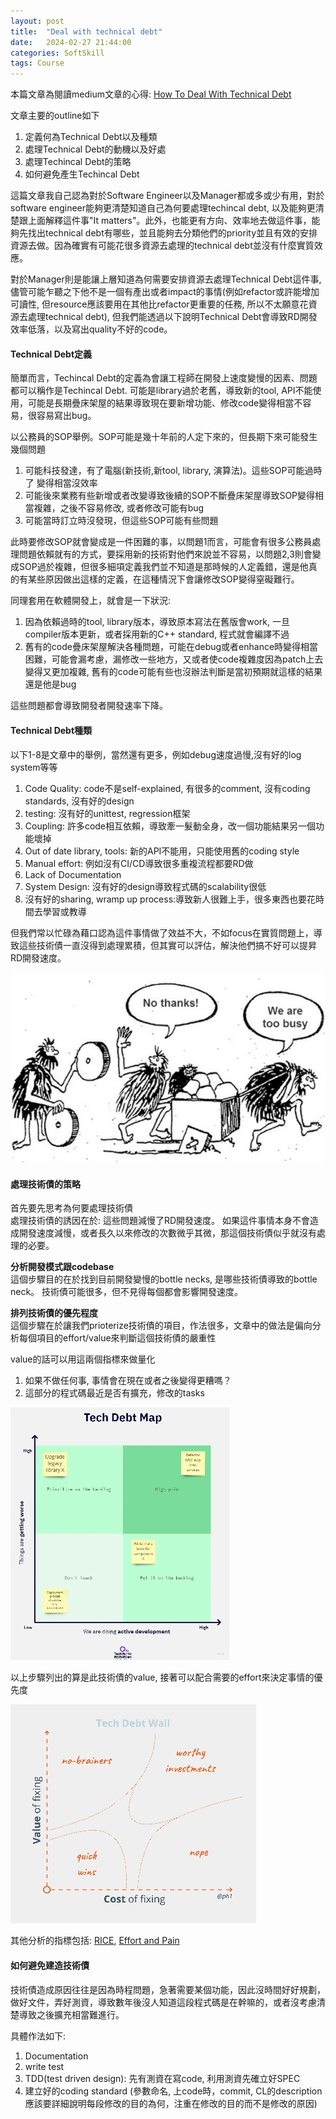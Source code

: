 ```yaml
---
layout: post
title:  "Deal with technical debt"
date:   2024-02-27 21:44:00
categories: SoftSkill
tags: Course
---
```


本篇文章為閱讀medium文章的心得: [How To Deal With Technical Debt
](https://medium.com/@techworldwithmilan/how-to-deal-with-technical-debt-b0065c1a794d)

文章主要的outline如下<br />
1. 定義何為Technical Debt以及種類
2. 處理Technical Debt的動機以及好處
3. 處理Techincal Debt的策略
4. 如何避免產生Techincal Debt

這篇文章我自己認為對於Software Engineer以及Manager都或多或少有用，對於software engineer能夠更清楚知道自己為何要處理techincal debt, 以及能夠更清楚跟上面解釋這件事"It matters"。此外，也能更有方向、效率地去做這件事，能夠先找出technical debt有哪些，並且能夠去分類他們的priority並且有效的安排資源去做。因為確實有可能花很多資源去處理的technical debt並沒有什麼實質效應。

對於Manager則是能讓上層知道為何需要安排資源去處理Technical Debt這件事, 儘管可能乍聽之下他不是一個有產出或者impact的事情(例如refactor或許能增加可讀性, 但resource應該要用在其他比refactor更重要的任務, 所以不太願意花資源去處理technical debt), 但我們能透過以下說明Technical Debt會導致RD開發效率低落，以及寫出quality不好的code。

#### Technical Debt定義

簡單而言，Techincal Debt的定義為會讓工程師在開發上速度變慢的因素、問題都可以稱作是Techincal Debt.  可能是library過於老舊，導致新的tool, API不能使用，可能是長期疊床架屋的結果導致現在要新增功能、修改code變得相當不容易，很容易寫出bug。

以公務員的SOP舉例。SOP可能是幾十年前的人定下來的，但長期下來可能發生幾個問題

1. 可能科技發達，有了電腦(新技術,新tool, library, 演算法)。這些SOP可能過時了 變得相當沒效率
2. 可能後來業務有些新增或者改變導致後續的SOP不斷疊床架屋導致SOP變得相當複雜，之後不容易修改, 或者修改可能有bug
3. 可能當時訂立時沒發現，但這些SOP可能有些問題

此時要修改SOP就會變成是一件困難的事，以問題1而言，可能會有很多公務員處理問題依賴就有的方式，要採用新的技術對他們來說並不容易，以問題2,3則會變成SOP過於複雜，但很多細項定義我們並不知道是那時候的人定義錯，還是他真的有某些原因做出這樣的定義，在這種情況下會讓修改SOP變得窒礙難行。

同理套用在軟體開發上，就會是一下狀況: <br />
1. 因為依賴過時的tool, library版本，導致原本寫法在舊版會work, 一旦compiler版本更新，或者採用新的C++ standard, 程式就會編譯不過
2. 舊有的code疊床架屋解決各種問題，可能在debug或者enhance時變得相當困難，可能會漏考慮，漏修改一些地方，又或者使code複雜度因為patch上去變得又更加複雜, 舊有的code可能有些也沒辦法判斷是當初預期就這樣的結果還是他是bug

這些問題都會導致開發者開發速率下降。

#### Technical Debt種類

以下1-8是文章中的舉例，當然還有更多，例如debug速度過慢,沒有好的log system等等

1. Code Quality: code不是self-explained, 有很多的comment, 沒有coding standards, 沒有好的design
2. testing: 沒有好的unittest, regression框架
3. Coupling: 許多code相互依賴，導致牽一髮動全身，改一個功能結果另一個功能壞掉
4. Out of date library, tools: 新的API不能用，只能使用舊的coding style
5. Manual effort: 例如沒有CI/CD導致很多重複流程都要RD做
6. Lack of Documentation
7. System Design: 沒有好的design導致程式碼的scalability很低
8. 沒有好的sharing, wramp up process:導致新人很難上手，很多東西也要花時間去學習或教導

但我們常以忙碌為藉口認為這件事情做了效益不大，不如focus在實質問題上，導致這些技術債一直沒得到處理累積，但其實可以評估，解決他們搞不好可以提昇RD開發速度。

![](/assets/images/notes/SoftSkill/1.jpg)

#### 處理技術債的策略

首先要先思考為何要處理技術債<br />
處理技術債的誘因在於: 這些問題減慢了RD開發速度。 如果這件事情本身不會造成開發速度減慢，或者長久以來修改的次數微乎其微，那這個技術債似乎就沒有處理的必要。

**分析開發模式跟codebase**<br />
這個步驟目的在於找到目前開發變慢的bottle necks, 是哪些技術債導致的bottle neck。 技術債可能很多，但不見得每個都會影響開發速度。

**排列技術債的優先程度**<br />
這個步驟在於讓我們prioterize技術債的項目，作法很多，文章中的做法是偏向分析每個項目的effort/value來判斷這個技術債的嚴重性

value的話可以用這兩個指標來做量化<br />
1. 如果不做任何事, 事情會在現在或者之後變得更糟嗎？
2. 這部分的程式碼最近是否有擴充，修改的tasks

![](/assets/images/notes/SoftSkill/2.jpg)

以上步驟列出的算是此技術債的value, 接著可以配合需要的effort來決定事情的優先度

![](/assets/images/notes/SoftSkill/3.jpg)

其他分析的指標包括: [RICE](https://www.wrike.com/blog/rice-scoring-framework-explained/), [Effort and Pain](https://blog.thepete.net/blog/2020/12/01/tech-debt-walls/)

#### 如何避免建造技術債

技術債造成原因往往是因為時程問題，急著需要某個功能，因此沒時間好好規劃，做好文件，弄好測資，導致數年後沒人知道這段程式碼是在幹嘛的，或者沒考慮清楚導致之後擴充相當難進行。

具體作法如下:<br />
1. Documentation
2. write test
3. TDD(test driven design): 先有測資在寫code, 利用測資先確立好SPEC
4. 建立好的coding standard (參數命名, 上code時，commit, CL的description應該要詳細說明每段修改的目的為何，注重在修改的目的而不是修改的原因)